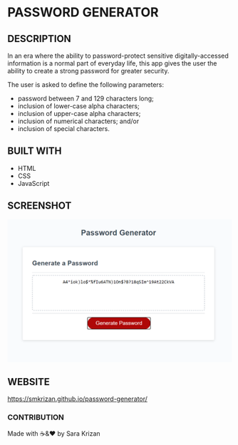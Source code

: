 # PASSWORD GENERATOR

## DESCRIPTION
In an era where the ability to password-protect sensitive digitally-accessed information is a normal part of everyday life, this app gives the user the ability to create a strong password for greater security. 

The user is asked to define the following parameters:
- password between 7 and 129 characters long;
- inclusion of lower-case alpha characters;
- inclusion of upper-case alpha characters;
- inclusion of numerical characters; and/or
- inclusion of special characters.

## BUILT WITH
* HTML
* CSS
* JavaScript

## SCREENSHOT
<img src="PWordGen.png" alt="screenshot of password generating application">


## WEBSITE
https://smkrizan.github.io/password-generator/

### CONTRIBUTION
Made with ☕&❤️ by Sara Krizan
